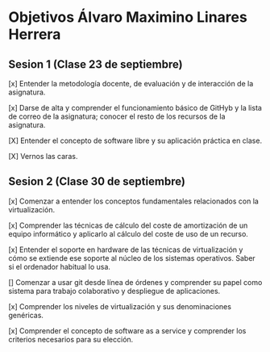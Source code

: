 # Objetivos Álvaro Maximino Linares Herrera

## Sesion 1 (Clase 23 de septiembre)

[x] Entender la metodología docente, de evaluación y de interacción de la asignatura.

[x] Darse de alta y comprender el funcionamiento básico de GitHyb y la lista de correo de la asignatura; conocer el resto de los recursos de la asignatura. 

[X] Entender el concepto de software libre y su aplicación práctica en clase.

[X] Vernos las caras.

## Sesion 2 (Clase 30 de septiembre)

[x] Comenzar a entender los conceptos fundamentales relacionados con la virtualización.

[x] Comprender las técnicas de cálculo del coste de amortización de un equipo informático y aplicarlo al cálculo del coste de uso de un recurso.

[x] Entender el soporte en hardware de las técnicas de virtualización y cómo se extiende ese soporte al núcleo de los sistemas operativos. Saber si el ordenador habitual lo usa.

[] Comenzar a usar git desde línea de órdenes y comprender su papel como sistema para trabajo colaborativo y despliegue de aplicaciones.

[x] Comprender los niveles de virtualización y sus denominaciones genéricas.

[x] Comprender el concepto de software as a service y comprender los criterios necesarios para su elección.
